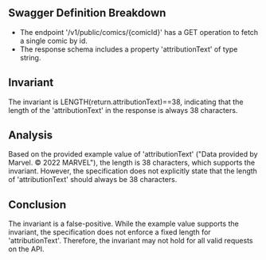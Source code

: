 ## Swagger Definition Breakdown
- The endpoint '/v1/public/comics/{comicId}' has a GET operation to fetch a single comic by id.
- The response schema includes a property 'attributionText' of type string.

## Invariant
The invariant is LENGTH(return.attributionText)==38, indicating that the length of the 'attributionText' in the response is always 38 characters.

## Analysis
Based on the provided example value of 'attributionText' ("Data provided by Marvel. © 2022 MARVEL"), the length is 38 characters, which supports the invariant. However, the specification does not explicitly state that the length of 'attributionText' should always be 38 characters.

## Conclusion
The invariant is a false-positive. While the example value supports the invariant, the specification does not enforce a fixed length for 'attributionText'. Therefore, the invariant may not hold for all valid requests on the API.
